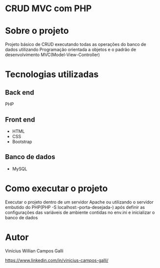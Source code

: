 # CRUD MVC com PHP

# Sobre o projeto



Projeto básico de CRUD executando todas as operações do banco de dados utilizando Programação orientada a objetos e o padrão de desenvolvimento MVC(Model-View-Controller)



# Tecnologias utilizadas
## Back end
PHP
## Front end
- HTML
- CSS
- Bootstrap
## Banco de dados
- MySQL
# Como executar o projeto
Executar o projeto dentro de um servidor Apache ou utilizando o servidor embutido do PHP(PHP -S localhost:-porta-desejada-) após definir as configurações das variáveis de ambiente contidas no env.ini 
e inicializar o banco de dados



# Autor

Vinícius Willian Campos Galli

https://www.linkedin.com/in/vinicius-campos-galli/
